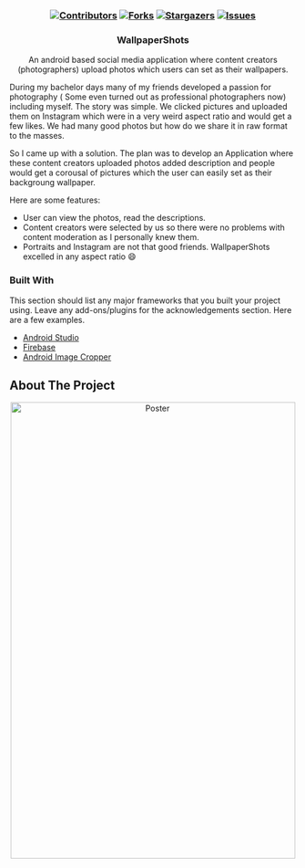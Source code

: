 
  <h3 align="center">

[![Contributors][contributors-shield]][contributors-url]
[![Forks][forks-shield]][forks-url]
[![Stargazers][stars-shield]][stars-url]
[![Issues][issues-shield]][issues-url]

</h3>
  <h3 align="center">WallpaperShots</h3>

  <p align="center">
    An android based social media application where content creators (photographers) upload photos which users can set as their wallpapers.
</p>

During my bachelor days many of my friends developed a passion for photography ( Some even turned out as professional photographers now) including myself. The story was simple. We clicked pictures and uploaded them on Instagram which were in a very weird aspect ratio and would get a few likes. We had many good photos but how do we share it in raw format to the masses.

So I came up with a solution. The plan was to develop an Application where these content creators uploaded photos added description and people would get a corousal of pictures which the user can easily set as their backgroung wallpaper. 

Here are some features:
* User can view the photos, read the descriptions.
* Content creators were selected by us so there were no problems with content moderation as I personally knew them.
* Portraits and Instagram are not that good friends. WallpaperShots excelled in any aspect ratio :smile:


### Built With

This section should list any major frameworks that you built your project using. Leave any add-ons/plugins for the acknowledgements section. Here are a few examples.
* [Android Studio](https://developer.android.com/studio/)
* [Firebase](https://firebase.google.com/)
* [Android Image Cropper](https://github.com/ArthurHub/Android-Image-Cropper)






<!-- ABOUT THE PROJECT -->
## About The Project

<p align="center">
  <a href="https://github.com/github_username/repo_name">
    <img src="/WallpaperShots Poster.jpg" alt="Poster" width="500" height="800">
  </a>



<!-- MARKDOWN LINKS & IMAGES -->
<!-- https://www.markdownguide.org/basic-syntax/#reference-style-links -->
[contributors-shield]: https://img.shields.io/github/contributors/MitulC5/WallpaperShots
[contributors-url]: https://github.com/MitulC5/WallpaperShots/graphs/contributors
[forks-shield]: https://img.shields.io/github/forks/MitulC5/WallpaperShots
[forks-url]: https://github.com/MitulC5/WallpaperShots/network/members
[stars-shield]: https://img.shields.io/github/stars/MitulC5/WallpaperShots
[stars-url]: https://github.com/MitulC5/WallpaperShots/stargazers
[issues-shield]:https://img.shields.io/github/issues/MitulC5/WallpaperShots
[issues-url]: https://github.com/MitulC5/WallpaperShots/issues
